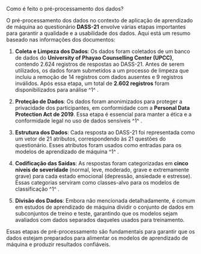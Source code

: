 Como é feito o pré-processamento dos dados?

O pré-processamento dos dados no contexto de aplicação de aprendizado de máquina ao questionário **DASS-21** envolve várias etapas importantes para garantir a qualidade e a usabilidade dos dados. Aqui está um resumo baseado nas informações dos documentos:  
  
1. **Coleta e Limpeza dos Dados**: Os dados foram coletados de um banco de dados do **University of Phayao Counselling Center (UPCC)**, contendo 2.624 registros de respostas ao DASS-21. Antes de serem utilizados, os dados foram submetidos a um processo de limpeza que incluiu a remoção de 14 registros com dados ausentes e 9 registros inválidos. Após essa etapa, um total de **2.602 registros** foram disponibilizados para análise  ^1^ .  
  
2. **Proteção de Dados**: Os dados foram anonimizados para proteger a privacidade dos participantes, em conformidade com a **Personal Data Protection Act de 2019**. Essa etapa é essencial para manter a ética e a conformidade legal no uso de dados sensíveis  ^1^ .  
  
3. **Estrutura dos Dados**: Cada resposta ao DASS-21 foi representada como um vetor de 21 atributos, correspondendo às 21 questões do questionário. Esses atributos foram usados como entradas para os modelos de aprendizado de máquina  ^1^ .  
  
4. **Codificação das Saídas**: As respostas foram categorizadas em **cinco níveis de severidade** (normal, leve, moderado, grave e extremamente grave) para cada estado emocional (depressão, ansiedade e estresse). Essas categorias serviram como classes-alvo para os modelos de classificação  ^1^ .  
  
5. **Divisão dos Dados**: Embora não mencionada detalhadamente, é comum em estudos de aprendizado de máquina dividir o conjunto de dados em subconjuntos de treino e teste, garantindo que os modelos sejam avaliados com dados separados daqueles usados para treinamento.  
  
Essas etapas de pré-processamento são fundamentais para garantir que os dados estejam preparados para alimentar os modelos de aprendizado de máquina e produzir resultados confiáveis.
